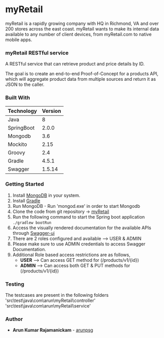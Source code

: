 # myRetail

myRetail is a rapidly growing company with HQ in Richmond, VA and over 200 stores
across the east coast. myRetail wants to make its internal data available to any number
of client devices, from myRetail.com to native mobile apps.

### myRetail RESTful service

A RESTful service that can retrieve product and price details by ID.

The goal is to create an end-to-end Proof-of-Concept for a products API,
which will aggregate product data from multiple sources and return it as JSON to the
caller.

### Built With

| Technology    | Version       |
| ------------- | ------------- |
| Java          | 8  |
| SpringBoot  | 2.0.0  |
|Mongodb |3.6|
|Mockito|2.15|
|Groovy|2.4|
|Gradle|4.5.1  
|Swagger|1.5.14

### Getting Started

1. Install [MongoDB](https://docs.mongodb.com/manual/installation/) in your system.
2. Install [Gradle](https://gradle.org/gradle-download/)
3. Run MongoDB - Run 'mongod.exe' in order to start Mongodb 
4. Clone the code from git repository -> [myRetail](https://github.com/arunpsg/myRetail.git)
5. Run the following command to start the Spring boot application
`./gradlew bootRun`
6. Access the visually rendered documentation for the available APIs through
[Swagger-ui](http://localhost:8080/swagger-ui.html) 
7. There are 2 roles configured and available --> USER & ADMIN
8. Please make sure to use ADMIN credentials to access Swagger Documentation. 
9. Additional Role based access restrictions are as follows,
	* **USER** --> Can access GET method for (/products/v1/{id})
	* **ADMIN** --> Can access both GET & PUT methods for (/products/v1/{id})
	
### Testing

The testcases are present in the following folders  
 'src\test\java\com\arun\myRetail\controller'
 'src\test\java\com\arun\myRetail\service'

### Author

* **Arun Kumar Rajamanickam** - [arunpsg](https://github.com/arunpsg)
